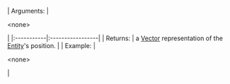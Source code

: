 | Arguments: | 

&lt;none&gt;

 |
|:-----------|:-----------------|
| Returns:   | a [Vector](Vector.md) representation of the [Entity](Entity.md)'s position. |
| Example:   | 

&lt;none&gt;

 |